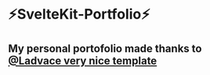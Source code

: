 # ⚡️SvelteKit-Portfolio⚡️

## My personal portofolio made thanks to [@Ladvace very nice template](https://github.com/Ladvace/SvelteKit-Portfolio?tab=readme-ov-file)

